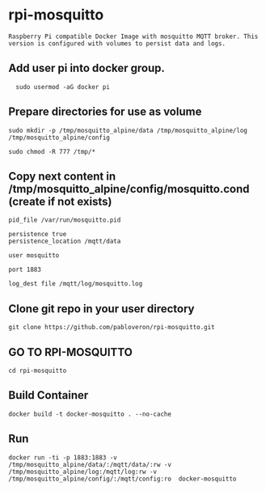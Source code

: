 # rpi-mosquitto

```
Raspberry Pi compatible Docker Image with mosquitto MQTT broker. This version is configured with volumes to persist data and logs.
```

## Add user pi into docker group.

```
  sudo usermod -aG docker pi
```

## Prepare directories for use as volume

```
sudo mkdir -p /tmp/mosquitto_alpine/data /tmp/mosquitto_alpine/log /tmp/mosquitto_alpine/config
	
sudo chmod -R 777 /tmp/*
```

## Copy next content in /tmp/mosquitto_alpine/config/mosquitto.cond (create if not exists)

```
pid_file /var/run/mosquitto.pid

persistence true
persistence_location /mqtt/data

user mosquitto

port 1883

log_dest file /mqtt/log/mosquitto.log
```  

## Clone git repo in your user directory
```
git clone https://github.com/pabloveron/rpi-mosquitto.git
```

## GO TO RPI-MOSQUITTO
```
cd rpi-mosquitto
```

## Build Container
```
docker build -t docker-mosquitto . --no-cache
```

## Run

```
docker run -ti -p 1883:1883 -v /tmp/mosquitto_alpine/data/:/mqtt/data/:rw -v /tmp/mosquitto_alpine/log:/mqtt/log:rw -v /tmp/mosquitto_alpine/config/:/mqtt/config:ro  docker-mosquitto
```


